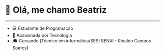 # 🚀 Olá, me chamo Beatriz
<hr>

- 💻 Estudante de Programação
- 🌱 Apaixonada por Tecnologia
- 🎓 Cursando [Técnico em informática/SESI SENAI - Rinaldo Campos Soares]
